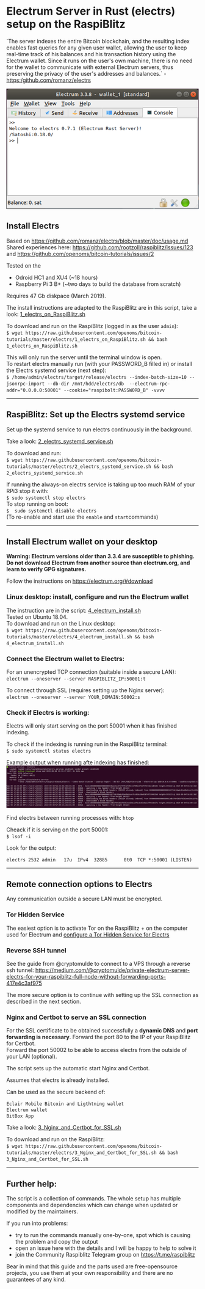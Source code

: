 # Electrum Server in Rust (electrs) setup on the RaspiBlitz

\`The server indexes the entire Bitcoin blockchain, and the resulting index enables fast queries for any given user wallet, allowing the user to keep real-time track of his balances and his transaction history using the Electrum wallet. Since it runs on the user's own machine, there is no need for the wallet to communicate with external Electrum servers, thus preserving the privacy of the user's addresses and balances.\` - [https:/github.com/romanz/electrs](https:/github.com/romanz/electrs)

![electrum](/electrs/images/electrum.png)

## Install Electrs
Based on https://github.com/romanz/electrs/blob/master/doc/usage.md  
Shared experiences here: https://github.com/rootzoll/raspiblitz/issues/123 and https://github.com/openoms/bitcoin-tutorials/issues/2




Tested on the
* Odroid HC1 and XU4 (~18 hours)
* Raspberry Pi 3 B+ (~two days to build the database from scratch)

Requires 47 Gb diskpace (March 2019).

The install instructions are adapted to the RaspiBlitz are in this script, take a look: [1_electrs_on_RaspiBlitz.sh](1_electrs_on_RaspiBlitz.sh)

To download and run on the RaspiBlitz (logged in as the user `admin`):  
`$ wget https://raw.githubusercontent.com/openoms/bitcoin-tutorials/master/electrs/1_electrs_on_RaspiBlitz.sh && bash 1_electrs_on_RaspiBlitz.sh`  

This will only run the server until the terminal window is open.  
To restart electrs manually run (with your PASSWORD_B filled in) or install the Electrs systemd service (next step):  
`$ /home/admin/electrs/target/release/electrs --index-batch-size=10 --jsonrpc-import --db-dir /mnt/hdd/electrs/db  --electrum-rpc-addr="0.0.0.0:50001" --cookie="raspibolt:PASSWORD_B" -vvvv`

---


## RaspiBlitz: Set up the Electrs systemd service

Set up the systemd service to run electrs continuously in the background.

Take a look: [2_electrs_systemd_service.sh](2_electrs_systemd_service.sh)

To download and run:  
`$ wget https://raw.githubusercontent.com/openoms/bitcoin-tutorials/master/electrs/2_electrs_systemd_service.sh && bash 2_electrs_systemd_service.sh`

If running the always-on electrs service is taking up too much RAM of your RPi3 stop it with:  
`$ sudo systemctl stop electrs`  
To stop running on boot:  
`$  sudo systemctl disable electrs`  
(To re-enable and start use the `enable` and `start`commands)  

---

## Install Electrum wallet on your desktop

**Warning: Electrum versions older than 3.3.4 are susceptible to phishing. Do not download Electrum from another source than electrum.org, and learn to verify GPG signatures.**

Follow the instructions on https://electrum.org/#download

### Linux desktop: install, configure and run the Electrum wallet
The instruction are in the script: [4_electrum_install.sh](4_electrum_install.sh)  
Tested on Ubuntu 18.04.  
To download and run on the Linux desktop:  
`$ wget https://raw.githubusercontent.com/openoms/bitcoin-tutorials/master/electrs/4_electrum_install.sh && bash 4_electrum_install.sh`  




### Connect the Electrum wallet to Electrs:

For an unencrypted TCP connection (suitable inside a secure LAN):  
`electrum --oneserver --server RASPIBLITZ_IP:50001:t` 

To connect through SSL (requires setting up the Nginx server):  
`electrum --oneserver --server YOUR_DOMAIN:50002:s`


### Check if Electrs is working:

Electrs will only start serving on the port 50001 when it has finished indexing.



To check if the indexing is running run in the RaspiBlitz terminal:  
`$ sudo systemctl status electrs`  

Example output when running afte indexing has finished:
![electrs status](/electrs/images/electrs_status.png)

Find electrs between running processes with:
`htop`

Cheack if it is serving on the port 50001:  
`$ lsof -i`

Look for the output:
```
electrs 2532 admin   17u  IPv4  32885      0t0  TCP *:50001 (LISTEN)
```

---

## Remote connection options to Electrs
Any communication outside a secure LAN must be encrypted.  

### Tor Hidden Service

The easiest option is to activate Tor on the RaspiBlitz +  on the computer used for Electrum and [configure a Tor Hidden Service for Electrs](Tor_Hidden_Service_for_Electrs.md)

### Reverse SSH tunnel
See the guide from @cryptomulde to connect to a VPS through a reverse ssh tunnel: https://medium.com/@cryptomulde/private-electrum-server-electrs-for-your-raspiblitz-full-node-without-forwarding-ports-417e4c3af975  

The more secure option is to continue with setting up the SSL connection as described in the next section.

### Nginx and Certbot to serve an SSL connection

For the SSL certificate to be obtained successfully a **dynamic DNS** and **port forwarding is necessary**.
Forward the port 80 to the IP of your RaspiBlitz for Certbot.  
Forward the port 50002 to be able to access electrs from the outside of your LAN (optional).

The script sets up the automatic start Nginx and Certbot.

Assumes that electrs is already installed.

Can be used as the secure backend of:

    Eclair Mobile Bitcoin and Ligthtning wallet
    Electrum wallet
    BitBox App

Take a look: [3_Nginx_and_Certbot_for_SSL.sh](3_Nginx_and_Certbot_for_SSL.sh)

To download and run on the RaspiBlitz:  
`$ wget https://raw.githubusercontent.com/openoms/bitcoin-tutorials/master/electrs/3_Nginx_and_Certbot_for_SSL.sh && bash 3_Nginx_and_Certbot_for_SSL.sh`

---

## Further help: 

The script is a collection of commands. The whole setup has multiple components and dependencies which can change when updated or modified by the maintainers. 

If you run into problems:
*  try to run the commands manually one-by-one, spot which is causing the problem and copy the output
* open an issue here with the details and I will be happy to help to solve it  
* join the Community Raspiblitz Telegram group on https://t.me/raspiblitz 

Bear in mind that this guide and the parts used are free-opensource projects, you use them at your own responsibility and there are no guarantees of any kind.
